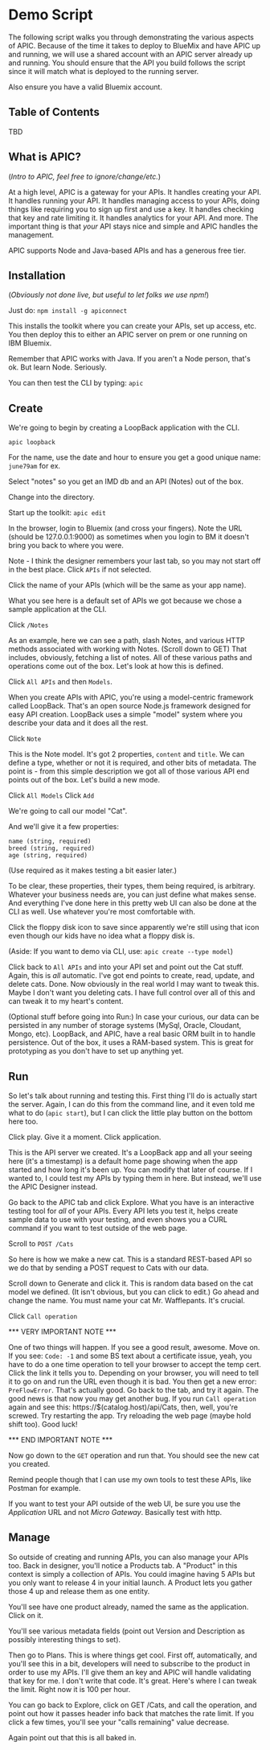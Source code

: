 Demo Script
===

The following script walks you through demonstrating the various aspects of APIC. Because of the time it takes to deploy to BlueMix and have APIC up and running, we will use a shared account with an APIC server already up and running. You should ensure that the API you build follows the script since it will match what is deployed to the running server.

Also ensure you have a valid Bluemix account.

Table of Contents
---

TBD

What is APIC?
---

(*Intro to APIC, feel free to ignore/change/etc.*)

At a high level, APIC is a gateway for your APIs. It handles creating your API. It handles running your API. It handles managing access to your APIs, doing things like requiring you to sign up first and use a key. It handles checking that key and rate limiting it. It handles analytics for your API. And more. The important thing is that *your* API stays nice and simple and APIC handles the management.

APIC supports Node and Java-based APIs and has a generous free tier.

Installation
---

(*Obviously not done live, but useful to let folks we use npm!*)

Just do: `npm install -g apiconnect`

This installs the toolkit where you can create your APIs, set up access, etc. You then deploy this to either an APIC server on prem or one running on IBM Bluemix. 

Remember that APIC works with Java. If you aren't a Node person, that's ok. But learn Node. Seriously.

You can then test the CLI by typing: `apic`

Create
---

We're going to begin by creating a LoopBack application with the CLI.

    apic loopback

For the name, use the date and hour to ensure you get a good unique name: `june79am` for ex.

Select "notes" so you get an IMD db and an API (Notes) out of the box.

Change into the directory.

Start up the toolkit: `apic edit`

In the browser, login to Bluemix (and cross your fingers). Note the URL (should be 127.0.0.1:9000) as sometimes when you login to BM it doesn't bring you back to where you were.

Note - I think the designer remembers your last tab, so you may not start off in the best place. Click `APIs` if not selected.

Click the name of your APIs (which will be the same as your app name).

What you see here is a default set of APIs we got because we chose a sample application at the CLI. 

Click `/Notes`

As an example, here we can see a path, slash Notes, and various HTTP methods associated with working with Notes. (Scroll down to GET) That includes, obviously, fetching a list of notes. All of these various paths and operations come out of the box. Let's look at how this is defined.

Click `All APIs` and then `Models`. 

When you create APIs with APIC, you're using a model-centric framework called LoopBack. That's an open source Node.js framework designed for easy API creation. LoopBack uses a simple "model" system where you describe your data and it does all the rest.

Click `Note`

This is the Note model. It's got 2 properties, `content` and `title`. We can define a type, whether or not it is required, and other bits of metadata. The point is - from this simple description we got all of those various API end points out of the box. Let's build a new mode.

Click `All Models`
Click `Add`

We're going to call our model "Cat". 

And we'll give it a few properties:
    
    name (string, required)
    breed (string, required)
    age (string, required)

(Use required as it makes testing a bit easier later.) 

To be clear, these properties, their types, them being required, is arbitrary. Whatever your business needs are, you can just define what makes sense. And everything I've done here in this pretty web UI can also be done at the CLI as well. Use whatever you're most comfortable with.

Click the floppy disk icon to save since apparently we're still using that icon even though our kids have no idea what a floppy disk is.

(Aside: If you want to demo via CLI, use: `apic create --type model`)

Click back to `All APIs` and into your API set and point out the Cat stuff. Again, this is *all* automatic. I've got end points to create, read, update, and delete cats. Done. Now obviously in the real world I may want to tweak this. Maybe I don't want you deleting cats. I have full control over all of this and can tweak it to my heart's content.

(Optional stuff before going into Run:)
In case your curious, our data can be persisted in any number of storage systems (MySql, Oracle, Cloudant, Mongo, etc). LoopBack, and APIC, have a real basic ORM built in to handle persistence. Out of the box, it uses a RAM-based system. This is great for prototyping as you don't have to set up anything yet.

Run
---

So let's talk about running and testing this. First thing I'll do is actually start the server. Again, I can do this from the command line, and it even told me what to do (`apic start`), but I can click the little play button on the bottom here too.

Click play. Give it a moment. Click application.

This is the API server we created. It's a LoopBack app and all your seeing here (it's a timestamp) is a default home page showing when the app started and how long it's been up. You can modify that later of course. If I wanted to, I could test my APIs by typing them in here. But instead, we'll use the APIC Designer instead. 

Go back to the APIC tab and click Explore. What you have is an interactive testing tool for *all* of your APIs. Every API lets you test it, helps create sample data to use with your testing, and even shows you a CURL command if you want to test outside of the web page.

Scroll to `POST /Cats`

So here is how we make a new cat. This is a standard REST-based API so we do that by sending a POST request to Cats with our data. 

Scroll down to Generate and click it. This is random data based on the cat model we defined. (It isn't obvious, but you can click to edit.) Go ahead and change the name. You must name your cat Mr. Wafflepants. It's crucial.

Click `Call operation`


*** VERY IMPORTANT NOTE ***

One of two things will happen. If you see a good result, awesome. Move on. If you see: `Code: -1` and some BS text about a certificate issue, yeah, you have to do a one time operation to tell your browser to accept the temp cert. Click the link it tells you to. Depending on your browser, you will need to tell it to go on and run the URL even though it is bad. You then get a new error: `PreFlowError`. That's actually good. Go back to the tab, and try it again. The good news is that now you may get another bug. If you run `Call operation` again and see this: https://$(catalog.host)/api/Cats, then, well, you're screwed. Try restarting the app. Try reloading the web page (maybe hold shift too). Good luck!

*** END IMPORTANT NOTE ***

Now go down to the `GET` operation and run that. You should see the new cat you created.

Remind people though that I can use my own tools to test these APIs, like Postman for example.

If you want to test your API outside of the web UI, be sure you use the *Application* URL and not *Micro Gateway*. Basically test with http. 

Manage
---

So outside of creating and running APIs, you can also manage your APIs too. Back in designer, you'll notice a Products tab. A "Product" in this context is simply a collection of APIs. You could imagine having 5 APIs but you only want to release 4 in your initial launch. A Product lets you gather those 4 up and release them as one entity. 

You'll see have one product already, named the same as the application. Click on it. 

You'll see various metadata fields (point out Version and Description as possibly interesting things to set). 

Then go to Plans. This is where things get cool. First off, automatically, and you'll see this in a bit, developers will need to subscribe to the product in order to use my APIs. I'll give them an key and APIC will handle validating that key for me. I don't write that code. It's great. Here's where I can tweak the limit. Right now it is 100 per hour. 

You can go back to Explore, click on GET /Cats, and call the operation, and point out how it passes header info back that matches the rate limit. If you click a few times, you'll see your "calls remaining" value decrease.

Again point out that this is all baked in.